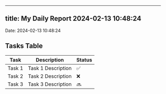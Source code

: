 
---
title: My Daily Report 2024-02-13 10:48:24
---

Date: 2024-02-13 10:48:24

## Tasks Table

| Task | Description | Status |
|------|-------------|--------|
| Task 1 | Task 1 Description | ✅ |
| Task 2 | Task 2 Description | ❌ |
| Task 3 | Task 3 Description | 🔜 |
